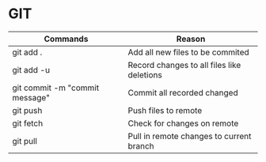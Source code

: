 GIT
==============

| Commands | Reason | 
| --- | --- |
| git add . | Add all new files to be commited | 
| git add -u | Record changes to all files like deletions |
| git commit -m "commit message" | Commit all recorded changed |
| git push | Push files to remote |
| git fetch | Check for changes on remote |
| git pull | Pull in remote changes to current branch |
